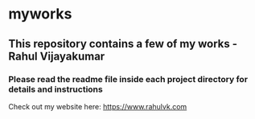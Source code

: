 # myworks
## This repository contains a few of my works -Rahul Vijayakumar

### Please read the readme file inside each project directory for details and instructions

Check out my website here: https://www.rahulvk.com
